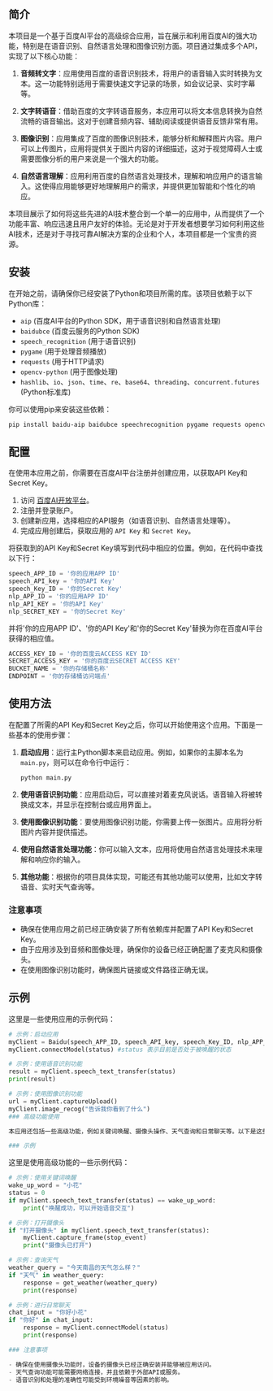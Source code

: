 ## 简介

本项目是一个基于百度AI平台的高级综合应用，旨在展示和利用百度AI的强大功能，特别是在语音识别、自然语言处理和图像识别方面。项目通过集成多个API，实现了以下核心功能：

1. **音频转文字**：应用使用百度的语音识别技术，将用户的语音输入实时转换为文本。这一功能特别适用于需要快速文字记录的场景，如会议记录、实时字幕等。

2. **文字转语音**：借助百度的文字转语音服务，本应用可以将文本信息转换为自然流畅的语音输出。这对于创建音频内容、辅助阅读或提供语音反馈非常有用。

3. **图像识别**：应用集成了百度的图像识别技术，能够分析和解释图片内容。用户可以上传图片，应用将提供关于图片内容的详细描述，这对于视觉障碍人士或需要图像分析的用户来说是一个强大的功能。

4. **自然语言理解**：应用利用百度的自然语言处理技术，理解和响应用户的语言输入。这使得应用能够更好地理解用户的需求，并提供更加智能和个性化的响应。

本项目展示了如何将这些先进的AI技术整合到一个单一的应用中，从而提供了一个功能丰富、响应迅速且用户友好的体验。无论是对于开发者想要学习如何利用这些AI技术，还是对于寻找可靠AI解决方案的企业和个人，本项目都是一个宝贵的资源。
## 安装


在开始之前，请确保你已经安装了Python和项目所需的库。该项目依赖于以下Python库：

- `aip` (百度AI平台的Python SDK，用于语音识别和自然语言处理)
- `baidubce` (百度云服务的Python SDK)
- `speech_recognition` (用于语音识别)
- `pygame` (用于处理音频播放)
- `requests` (用于HTTP请求)
- `opencv-python` (用于图像处理)
- `hashlib`、`io`、`json`、`time`、`re`、`base64`、`threading`、`concurrent.futures` (Python标准库)

你可以使用pip来安装这些依赖：

```bash
pip install baidu-aip baidubce speechrecognition pygame requests opencv-python
```
## 配置

在使用本应用之前，你需要在百度AI平台注册并创建应用，以获取API Key和Secret Key。

1. 访问 [百度AI开放平台](https://ai.baidu.com/)。
2. 注册并登录账户。
3. 创建新应用，选择相应的API服务（如语音识别、自然语言处理等）。
4. 完成应用创建后，获取应用的 `API Key` 和 `Secret Key`。

将获取到的API Key和Secret Key填写到代码中相应的位置。例如，在代码中查找以下行：

```python
speech_APP_ID = '你的应用APP ID'
speech_API_key = '你的API Key'
speech_Key_ID = '你的Secret Key'
nlp_APP_ID = '你的应用APP ID'
nlp_API_KEY = '你的API Key'
nlp_SECRET_KEY = '你的Secret Key'
```
并将'你的应用APP ID'、'你的API Key'和'你的Secret Key'替换为你在百度AI平台获得的相应值。

```python
ACCESS_KEY_ID = '你的百度云ACCESS KEY ID'
SECRET_ACCESS_KEY = '你的百度云SECRET ACCESS KEY'
BUCKET_NAME = '你的存储桶名称'
ENDPOINT = '你的存储桶访问端点'
```
## 使用方法

在配置了所需的API Key和Secret Key之后，你可以开始使用这个应用。下面是一些基本的使用步骤：

1. **启动应用**：运行主Python脚本来启动应用。例如，如果你的主脚本名为 `main.py`，则可以在命令行中运行：

    ```bash
    python main.py
    ```

2. **使用语音识别功能**：应用启动后，可以直接对着麦克风说话。语音输入将被转换成文本，并显示在控制台或应用界面上。

3. **使用图像识别功能**：要使用图像识别功能，你需要上传一张图片。应用将分析图片内容并提供描述。

4. **使用自然语言处理功能**：你可以输入文本，应用将使用自然语言处理技术来理解和响应你的输入。

5. **其他功能**：根据你的项目具体实现，可能还有其他功能可以使用，比如文字转语音、实时天气查询等。

### 注意事项

- 确保在使用应用之前已经正确安装了所有依赖库并配置了API Key和Secret Key。
- 由于应用涉及到音频和图像处理，确保你的设备已经正确配置了麦克风和摄像头。
- 在使用图像识别功能时，确保图片链接或文件路径正确无误。

## 示例

这里是一些使用应用的示例代码：

```python
# 示例：启动应用
myClient = Baidu(speech_APP_ID, speech_API_key, speech_Key_ID, nlp_APP_ID, nlp_API_KEY, nlp_SECRET_KEY)
myClient.connectModel(status) #status 表示目前是否处于被唤醒的状态

# 示例：使用语音识别功能
result = myClient.speech_text_transfer(status)
print(result)

# 示例：使用图像识别功能
url = myClient.captureUpload()
myClient.image_recog("告诉我你看到了什么")
### 高级功能使用

本应用还包括一些高级功能，例如关键词唤醒、摄像头操作、天气查询和日常聊天等。以下是这些功能的具体使用方法：

### 示例
```
这里是使用高级功能的一些示例代码：

```python
# 示例：使用关键词唤醒
wake_up_word = "小花"
status = 0
if myClient.speech_text_transfer(status) == wake_up_word:
    print("唤醒成功，可以开始语音交互")

# 示例：打开摄像头
if "打开摄像头" in myClient.speech_text_transfer(status):
    myClient.capture_frame(stop_event)
    print("摄像头已打开")

# 示例：查询天气
weather_query = "今天南昌的天气怎么样？"
if "天气" in weather_query:
    response = get_weather(weather_query)
    print(response)

# 示例：进行日常聊天
chat_input = "你好小花"
if "你好" in chat_input:
    response = myClient.connectModel(status)
    print(response)

### 注意事项

- 确保在使用摄像头功能时，设备的摄像头已经正确安装并能够被应用访问。
- 天气查询功能可能需要网络连接，并且依赖于外部API或服务。
- 语音识别和处理的准确性可能受到环境噪音等因素的影响。
